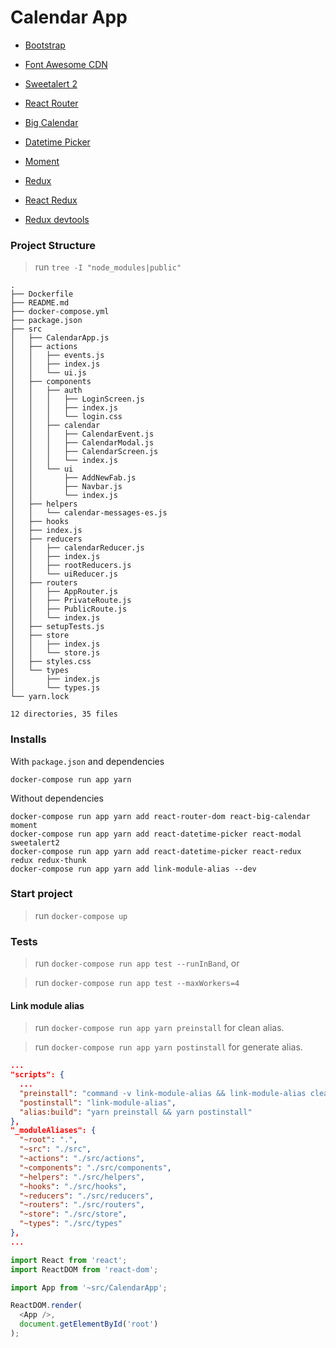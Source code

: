 # Calendar App

- [Bootstrap][bootstrap]
- [Font Awesome CDN][font_awesome]
- [Sweetalert 2][sweetalert2]

- [React Router][react_router]
- [Big Calendar][react_big_calendar]
- [Datetime Picker][react_datetime_picker]
- [Moment][momentjs]

- [Redux][reduxjs]
- [React Redux][react_redux]
- [Redux devtools][redux_devtools]

[bootstrap]: https://getbootstrap.com/docs/4.5/getting-started/introduction
[font_awesome]: https://cdnjs.com/libraries/font-awesome
[sweetalert2]: https://sweetalert2.github.io/

[react_router]: https://reacttraining.com/react-router/web/guides/quick-start
[react_big_calendar]: http://jquense.github.io/react-big-calendar/examples/index.html
[react_datetime_picker]: https://projects.wojtekmaj.pl/react-datetime-picker/
[momentjs]: https://momentjs.com/

[reduxjs]: https://es.redux.js.org/
[react_redux]: https://react-redux.js.org/
[redux_devtools]: https://github.com/zalmoxisus/redux-devtools-extension#usage

### Project Structure

> run `tree -I "node_modules|public"`
```shell
.
├── Dockerfile
├── README.md
├── docker-compose.yml
├── package.json
├── src
│   ├── CalendarApp.js
│   ├── actions
│   │   ├── events.js
│   │   ├── index.js
│   │   └── ui.js
│   ├── components
│   │   ├── auth
│   │   │   ├── LoginScreen.js
│   │   │   ├── index.js
│   │   │   └── login.css
│   │   ├── calendar
│   │   │   ├── CalendarEvent.js
│   │   │   ├── CalendarModal.js
│   │   │   ├── CalendarScreen.js
│   │   │   └── index.js
│   │   └── ui
│   │       ├── AddNewFab.js
│   │       ├── Navbar.js
│   │       └── index.js
│   ├── helpers
│   │   └── calendar-messages-es.js
│   ├── hooks
│   ├── index.js
│   ├── reducers
│   │   ├── calendarReducer.js
│   │   ├── index.js
│   │   ├── rootReducers.js
│   │   └── uiReducer.js
│   ├── routers
│   │   ├── AppRouter.js
│   │   ├── PrivateRoute.js
│   │   ├── PublicRoute.js
│   │   └── index.js
│   ├── setupTests.js
│   ├── store
│   │   ├── index.js
│   │   └── store.js
│   ├── styles.css
│   └── types
│       ├── index.js
│       └── types.js
└── yarn.lock

12 directories, 35 files
```

### Installs

With `package.json` and dependencies
```shell
docker-compose run app yarn
```

Without dependencies
```shell
docker-compose run app yarn add react-router-dom react-big-calendar moment
docker-compose run app yarn add react-datetime-picker react-modal sweetalert2
docker-compose run app yarn add react-datetime-picker react-redux redux redux-thunk
docker-compose run app yarn add link-module-alias --dev
```

### Start project

> run `docker-compose up`

### Tests

> run `docker-compose run app test --runInBand`, or

> run `docker-compose run app test --maxWorkers=4`

#### Link module alias

> run `docker-compose run app yarn preinstall` for clean alias.

> run `docker-compose run app yarn postinstall` for generate alias.

```json
...
"scripts": {
  ...
  "preinstall": "command -v link-module-alias && link-module-alias clean || true",
  "postinstall": "link-module-alias",
  "alias:build": "yarn preinstall && yarn postinstall"
},
"_moduleAliases": {
  "~root": ".",
  "~src": "./src",
  "~actions": "./src/actions",
  "~components": "./src/components",
  "~helpers": "./src/helpers",
  "~hooks": "./src/hooks",
  "~reducers": "./src/reducers",
  "~routers": "./src/routers",
  "~store": "./src/store",
  "~types": "./src/types"
},
...
```

```javascript
import React from 'react';
import ReactDOM from 'react-dom';

import App from '~src/CalendarApp';

ReactDOM.render(
  <App />,
  document.getElementById('root')
);
```

